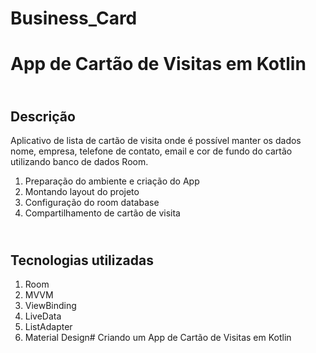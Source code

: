 # Business_Card

# App de Cartão de Visitas em Kotlin

## <br />Descrição
Aplicativo de lista de cartão de visita onde é possível manter os dados nome, empresa, telefone de contato, email e cor de fundo do cartão utilizando banco de dados Room.

1. Preparação do ambiente e criação do App
3. Montando layout do projeto
5. Configuração do room database
7. Compartilhamento de cartão de visita


## <br />Tecnologias utilizadas
1. Room
2. MVVM
3. ViewBinding
4. LiveData
5. ListAdapter
6. Material Design# Criando um App de Cartão de Visitas em Kotlin
